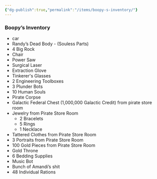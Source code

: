 ```yaml
---
{"dg-publish":true,"permalink":"/items/boopy-s-inventory/"}
---
```


### Boopy’s Inventory
- car 
- Randy’s Dead Body - (Souless Parts)
- 4 Big Rock
- Chair
- Power Saw
- Surgical Laser
- Extraction Glove
- Tinkerer's Glasses
- 2 Engineering Toolboxes
- 3 Plunder Bots
- 10 Human Souls
- Pirate Corpse
- Galactic Federal Chest (1,000,000 Galactic Credit) from pirate store room
- Jewelry from Pirate Store Room
	- 2 Bracelets
	- 5 Rings
	- 1 Necklace
- Tattered Clothes from Pirate Store Room
- 3 Portraits from Pirate Store Room
- 100 Gold Pieces from Pirate Store Room
- Gold Throne
- 6 Bedding Supplies
- Music Bot
- Bunch of Amandi’s shit
- 48 Individual Rations